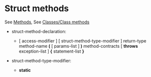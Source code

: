 

Struct methods
==============

See [Methods](http://wiki.gnome.org/action/show/Projects/Vala/Manual/Export/Vala/Manual/Methods#), See [Classes/Class methods](http://wiki.gnome.org/action/show/Projects/Vala/Manual/Export/Vala/Manual/Classes#Class_methods)

-   struct-method-declaration:

    -   [ access-modifier ] [ struct-method-type-modifier ] return-type method-name **(** [ params-list ] **)** method-contracts [ **throws** exception-list ] **{** statement-list **}**


-   struct-method-type-modifier:

    -   **static**

